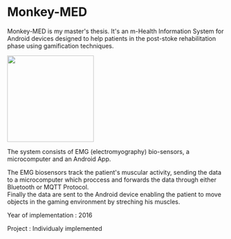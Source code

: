 <h1> Monkey-MED </h1>
<p> Monkey-MED is my master's thesis. It's an m-Health Information System for Android devices designed to help patients in the post-stoke rehabilitation phase using gamification techniques. </p>
<img src="https://www.labrosb.com/project-thumbs/monkeyMed.png" height="200px" />
<p> The system consists of EMG (electromyography) bio-sensors, a microcomputer and an Android App.</p>
<p> The EMG biosensors track the patient's muscular activity, sending the data to a microcomputer which proccess and forwards the data    through either Bluetooth or MQTT Protocol.
<br />
Finally the data are sent to the Android device enabling the patient to move objects in the gaming environment by streching his muscles. </p>
<p>Year of implementation : 2016</p>
<p>Project : Individualy implemented</p>

